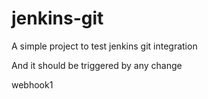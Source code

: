 # jenkins-git

A simple project to test jenkins git integration

And it should be triggered by any change

webhook1  
